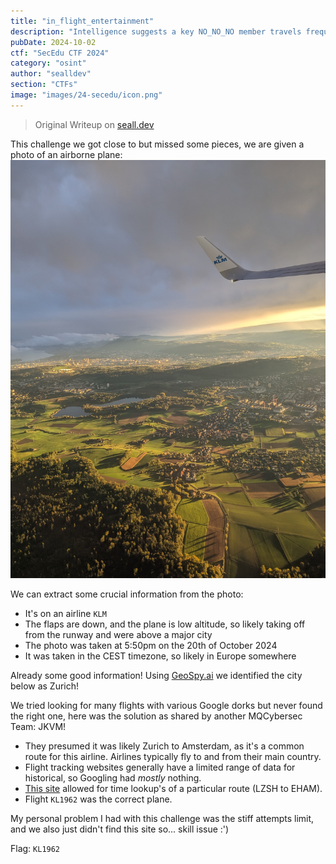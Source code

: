 ```yaml
---
title: "in_flight_entertainment"
description: "Intelligence suggests a key NO_NO_NO member travels frequently between multiple countries. A photograph, likely taken by this individual during one of their trips, has been intercepted. Help us find the flight number. This information could be crucial in predicting their movements and potentially intercepting them at an airport. 'flag format: <flight number>'."
pubDate: 2024-10-02
ctf: "SecEdu CTF 2024"
category: "osint"
author: "sealldev"
section: "CTFs"
image: "images/24-secedu/icon.png"
---
```


> Original Writeup on [seall.dev](https://seall.dev/post/seceduweek42024#in_flight_entertainment)

This challenge we got close to but missed some pieces, we are given a photo of an airborne plane:
![pretty_landscape.jpg](images/24-secedu/pretty_landscape.jpg)

We can extract some crucial information from the photo:
- It's on an airline `KLM`
- The flaps are down, and the plane is low altitude, so likely taking off from the runway and were above a major city
- The photo was taken at 5:50pm on the 20th of October 2024
- It was taken in the CEST timezone, so likely in Europe somewhere

Already some good information! Using [GeoSpy.ai](https://geospy.ai) we identified the city below as Zurich!

We tried looking for many flights with various Google dorks but never found the right one, here was the solution as shared by another MQCybersec Team: JKVM!

- They presumed it was likely Zurich to Amsterdam, as it's a common route for this airline. Airlines typically fly to and from their main country.
- Flight tracking websites generally have a limited range of data for historical, so Googling had *mostly* nothing.
- [This site](https://www.flightera.net/route/LSZH/EHAM/2023-10-20%20%2005_00) allowed for time lookup's of a particular route (LZSH to EHAM).
- Flight `KL1962` was the correct plane.

My personal problem I had with this challenge was the stiff attempts limit, and we also just didn't find this site so... skill issue :')

Flag: `KL1962`